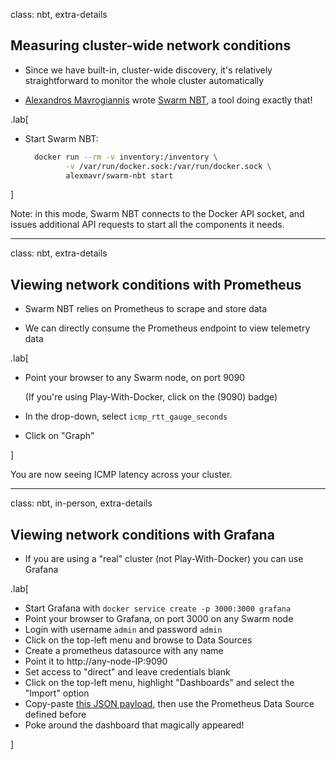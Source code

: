 class: nbt, extra-details

## Measuring cluster-wide network conditions

- Since we have built-in, cluster-wide discovery, it's relatively straightforward
  to monitor the whole cluster automatically

- [Alexandros Mavrogiannis](https://github.com/alexmavr) wrote
  [Swarm NBT](https://github.com/alexmavr/swarm-nbt), a tool doing exactly that!

.lab[

- Start Swarm NBT:
  ```bash
    docker run --rm -v inventory:/inventory \
           -v /var/run/docker.sock:/var/run/docker.sock \
           alexmavr/swarm-nbt start
  ```

]

Note: in this mode, Swarm NBT connects to the Docker API socket,
and issues additional API requests to start all the components it needs.

---

class: nbt, extra-details

## Viewing network conditions with Prometheus

- Swarm NBT relies on Prometheus to scrape and store data

- We can directly consume the Prometheus endpoint to view telemetry data

.lab[

- Point your browser to any Swarm node, on port 9090

  (If you're using Play-With-Docker, click on the (9090) badge)

- In the drop-down, select `icmp_rtt_gauge_seconds`

- Click on "Graph"

]

You are now seeing ICMP latency across your cluster.

---

class: nbt, in-person, extra-details

## Viewing network conditions with Grafana

- If you are using a "real" cluster (not Play-With-Docker) you can use Grafana

.lab[

- Start Grafana with `docker service create -p 3000:3000 grafana`
- Point your browser to Grafana, on port 3000 on any Swarm node
- Login with username `admin` and password `admin`
- Click on the top-left menu and browse to Data Sources
- Create a prometheus datasource with any name
- Point it to http://any-node-IP:9090
- Set access to "direct" and leave credentials blank
- Click on the top-left menu, highlight "Dashboards" and select the "Import" option
- Copy-paste [this JSON payload](
  https://raw.githubusercontent.com/alexmavr/swarm-nbt/master/grafana.json),
  then use the Prometheus Data Source defined before
- Poke around the dashboard that magically appeared!

]

